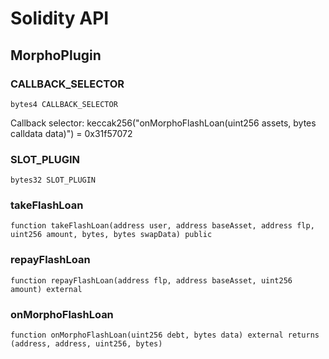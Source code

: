 # Solidity API

## MorphoPlugin

### CALLBACK_SELECTOR

```solidity
bytes4 CALLBACK_SELECTOR
```

Callback selector: keccak256("onMorphoFlashLoan(uint256 assets, bytes calldata data)") = 0x31f57072

### SLOT_PLUGIN

```solidity
bytes32 SLOT_PLUGIN
```

### takeFlashLoan

```solidity
function takeFlashLoan(address user, address baseAsset, address flp, uint256 amount, bytes, bytes swapData) public
```

### repayFlashLoan

```solidity
function repayFlashLoan(address flp, address baseAsset, uint256 amount) external
```

### onMorphoFlashLoan

```solidity
function onMorphoFlashLoan(uint256 debt, bytes data) external returns (address, address, uint256, bytes)
```

